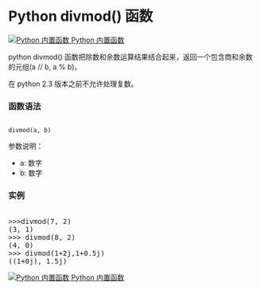 Python divmod() 函数
==================

 [![Python 内置函数](../images/up.gif)
 Python 内置函数](python-built-in-functions.html)


 python divmod() 函数把除数和余数运算结果结合起来，返回一个包含商和余数的元组(a // b, a % b)。

 在 python 2.3 版本之前不允许处理复数。

 ### 函数语法

 
```

divmod(a, b)

```

  参数说明：

 * a: 数字
 * b: 数字
  ### 实例

  <pre>

>>>divmod(7, 2)
(3, 1)
>>> divmod(8, 2)
(4, 0)
>>> divmod(1+2j,1+0.5j)
((1+0j), 1.5j)
</pre>

 [![Python 内置函数](../images/up.gif)
 Python 内置函数](python-built-in-functions.html)